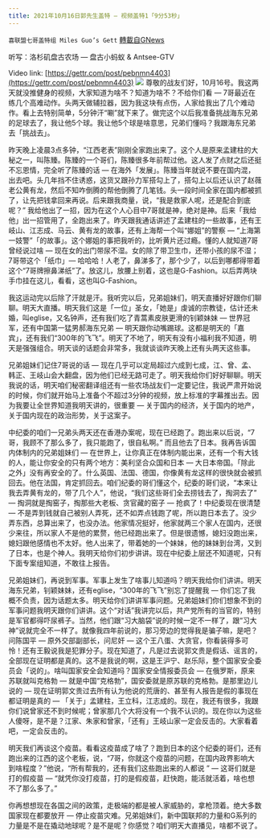 ```yaml
---
title: 2021年10月16日郭先生盖特 — 视频盖特1「9分53秒」
---
```

`喜联盟七哥盖特组 Miles Guo’s Gett` [轉載自GNews](https://gnews.org/zh-hans/1598894/)

听写：洛杉矶盘古农场 — 盘古小蚂蚁 & Antsee-GTV

Video link: [https://gettr.com/post/pebnmn4403](https://gettr.com/post/pebnmn4403)
![](https://assets.gnews.org/wp-content/uploads/2021/10/AB495A93-C263-49BB-B87D-A9472CCA9D59.jpeg)
尊敬的战友们好，10月16号。我这两天就没推健身的视频，大家知道为啥不？知道为啥不？不给你们看 — 7哥最近在练几个高难动作。头两天做辅拉器，因为我这块有点伤，人家给我出了几个难动作。看上去特别简单，5分钟汗“唰”就下来了。做完这个以后我准备挑战海东兄弟的足球去了，我让他5个球。我让他5个球是啥意思，兄弟们懂吗？我跟海东兄弟去「挑战去」。

昨天晚上凌晨3点多钟，“江西老表”刚刚全家跑出来了。这个人是原来孟建柱的大秘之一，叫陈臻。陈臻的一个哥们，陈臻很多年前帮过他。这人发了点财之后还挺不忘恩情，完全听了陈臻的话 — 在海外「发展」。陈臻当年就说不要在国内混，出去吧。头几年挡不住诱惑，这货又跟孙力军搭勾上了，搭勾上以后还认识了赵薇老公黄有龙，然后不知咋倒腾的帮他倒腾了几笔钱。头一段时间全家在国内都被抓了，让先把钱拿回来再说。后来跟我商量，说，“我是救家人呢，还是配合到底呢？” 我给他出了一招，因为在这个人心目中7哥就是神，绝对是神。后来「我给他」出一招管用了，全跑出来了。昨天跟我通话讲述了孟建柱的一些故事，还有王岐山、江志成、马云、黄有龙的故事，还有上海帮一个叫“娜姐”的警察 — “上海第一妓警”「的故事」。这个娜姐的事把我听的，比听黄片还过瘾。懂的人就知道7哥曾经说过啥 — 现在女的出门带尿不湿。女的除了带卫生巾，还带小孩的尿不湿；7哥带这个「纸巾」— 哈哈哈！人老了，鼻涕多了，那个少了，以后到哪都得带着这个“7哥牌擦鼻涕纸”了。放这儿，放腰上别着，这也是G-Fashion。以后弄两块手巾挂在这儿，看看，这也叫G-Fashion。

我这运动完以后除了汗就是汗。我听完以后，兄弟姐妹们，明天直播好好跟你们聊聊。明天大直播。明天我们这是「一位」圣女，「她是」虔诚的宗教徒，估计还未婚，叫eglise，又名钟声，还有我们吃了青蒿素皮肤更滑的钊颖妹妹 — 世界冠军，还有中国第一猛男郝海东兄弟 — 明天跟你动嘴踢球。这都是明天的「嘉宾」，还有我们“300年的飞飞”。明天了不地了，明天有没有小福利我不知道，明天是强强组合。明天谈的话题会非常多，我就谈谈昨天晚上还有头两天这些事。

兄弟姐妹们记住7哥说的话 — 现在几乎可以定局超过六成到七成，江、曾、孟、韩正、王岐山会大翻盘，因为他们已经无路可走了。明天我给你们好好聊聊。明天我说的话，明天咱们秘密翻译组还有一些农场战友们一定要记住，我说严肃开始说的时候，你们就开始马上准备个不超过3分钟的视频，放上标准的字幕推出去。因为我要让全世界知道我明天讲的，很重要 — 关于国内的经济，关于国内的地产，关于国内现在的政治形势，关于这案子。

中纪委的咱们一兄弟头两天还在香港办案呢，现在已经跑了。跑出来以后说，“7哥，我顾不了那么多了，我只能跑了，很自私啊。” 而且他去了日本。我再告诉国内体制内的兄弟姐妹们 — 在世界上，让你真正在体制内能出来，还有一个有大钱的人，能让你安全的只有两个地方：美利坚合众国和日本 — 大日本帝国。「除此之外」没有再安全的了。什么英国、法国、德国，你像黄有龙这样的很快就会被抓回去。他在法国，肯定抓回去。咱们纪委的哥们懂这个，纪委的哥们说，“本来让我去弄黄有龙的，带了几个人”，他说，“我们这些哥们全去捞钱去了，掏洞去了” — 掏洞就是掏窑子，掏那些大老板、贪官藏的窑子 — 抢疯了！中纪委现在很清楚 — 不是弄到钱就自己被别人弄死，还不如弄点钱跑了呢，所以跑日本去了。没少弄东西，总算出来了，也没办法。他家情况挺好，他家就两三个家人在国内，还很少来往，所以家人不是他的累赘，他已经跑出来了。但是很遗憾，媳妇没跑出来，媳妇跟他感情也不太好。他人出来了，带着她的一个妹妹，他的妹妹到台湾，又到了日本，也是个神人。我明天给你们初步讲讲。现在中纪委上层还不知道呢，只有下面专案组知道，不敢往上报告。

兄弟姐妹们，再说到军事。军事上发生了啥事儿知道吗？明天我给你们讲讲。明天海东兄弟，钊颖妹妹，还有eglise，“300年的飞飞”别忘了提醒我 — 你们忘了我概不负责，因为话题太多。明天给你们讲讲军事问题。兄弟姐妹们你们想象不到的军事问题我明天跟你们讲讲。这个“对话”我讲完以后，共产党所有的当官的，特别是军官都得吓尿裤子。当然，他们跟“习大脑袋”说的时候一定不一样了，跟“习大神”说就完全不一样了。就像我四年前说的，那习旁边的觉得我是骗子嘛，是吧？问陈国平 — 原外交部副部长，问尼奸 — 这个王八蛋、大贪官，你看装得多可怜！还有王毅说我是犯罪分子。现在知道了，凡是过去说郭文贵是假话、谣言的，全部现在证明都是真的。这不是我说的啊，这是王沪宁、赵乐际，整个国家安全委员会「说的」。啥叫国家安全会知道吗？国家安全情报委员会 — 在俄罗斯，原来苏联就叫克格勃 — 就是中国“克格勃”，国安委就是原苏联的克格勃。是那里边儿说的 — 现在证明郭文贵过去所有认为他说的荒唐的、甚至有人报告是假的事现在都证明是真的 — 「关于」孟建柱，王立科，江志成的。现在，我还有很多，我跟你们说曾家还不到时候呢；曾家那几个大将没有一个我不认识的。现在你以为这些人傻呀，是不是？江家、朱家和曾家，「还有」王岐山家一定会反击的。大家看着吧，一定会反击的。

明天我们再谈这个疫苗。看看这疫苗成了啥了？跑到日本的这个纪委的哥们，还有跑出来的江西的这个老板，说，“7哥，你就这个疫苗的问题，在国内政界影响大到啥程度？”他说，“所有帮我的，还有我们这些跑出来的人都说 ” — 这哥们就是打的假疫苗 — “就凭你没打疫苗，打的是假疫苗，赶快跑，能活就活着，啥也想不了那么多了。”

你再想想现在各国之间的政策，走极端的都是被人家威胁的，拿枪顶着。绝大多数国家现在都要放开 — 停止疫苗灾难。兄弟姐妹们，新中国联邦的力量和G系列的力量是不是在撬动地球呢？是不是呢？你感觉？咱们明天大直播见，啥都不说了。
